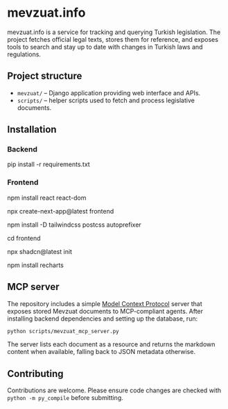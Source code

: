 # mevzuat.info

mevzuat.info is a service for tracking and querying Turkish legislation. The project fetches official legal texts, stores them for reference, and exposes tools to search and stay up to date with changes in Turkish laws and regulations.

## Project structure

- `mevzuat/` – Django application providing web interface and APIs.
- `scripts/` – helper scripts used to fetch and process legislative documents.

## Installation

### Backend
pip install -r requirements.txt

### Frontend

npm install react react-dom

npx create-next-app@latest frontend

npm install -D tailwindcss postcss autoprefixer

cd frontend

npx shadcn@latest init

npm install recharts


## MCP server

The repository includes a simple [Model Context Protocol](https://github.com/modelcontextprotocol/standard) server that exposes stored Mevzuat documents to MCP-compliant agents. After installing backend dependencies and setting up the database, run:

```bash
python scripts/mevzuat_mcp_server.py
```

The server lists each document as a resource and returns the markdown content when available, falling back to JSON metadata otherwise.

## Contributing

Contributions are welcome. Please ensure code changes are checked with `python -m py_compile` before submitting.

